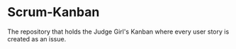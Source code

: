 # Scrum-Kanban

The repository that holds the Judge Girl's Kanban where every user story is created as an issue.
